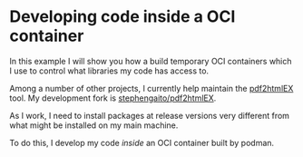 # Developing code inside a OCI container

In this example I will show you how a build temporary OCI containers which 
I use to control what libraries my code has access to.

Among a number of other projects, I currently help maintain the
[pdf2htmlEX](https://github.com/pdf2htmlEX/pdf2htmlEX) tool.
My development fork is 
[stephengaito/pdf2htmlEX](https://github.com/stephengaito/pdf2htmlEX). 

As I work, I need to install packages at release versions very different 
from what might be installed on my main machine. 

To do this, I develop my code *inside* an OCI container built by podman. 



